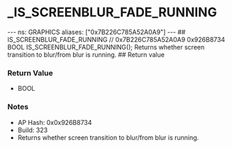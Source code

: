 # _IS_SCREENBLUR_FADE_RUNNING

--- ns: GRAPHICS aliases: ["0x7B226C785A52A0A9"] --- ## IS_SCREENBLUR_FADE_RUNNING  // 0x7B226C785A52A0A9 0x926B8734 BOOL IS_SCREENBLUR_FADE_RUNNING();  Returns whether screen transition to blur/from blur is running.  ## Return value

### Return Value
* BOOL

### Notes
* AP Hash: 0x0x926B8734
* Build: 323
* Returns whether screen transition to blur/from blur is running.

